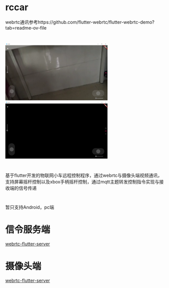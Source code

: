 # rccar 
webrtc通讯参考https://github.com/flutter-webrtc/flutter-webrtc-demo?tab=readme-ov-file  
#
<img width="320" height="180" src="https://github.com/xmgmcat/rccar/blob/f12cec8fe7b4f18457d6fd9f9f2c77369352d9cc/1.png" style="max-width: 100%;">
<img width="320" height="180" src="https://github.com/xmgmcat/rccar/blob/f12cec8fe7b4f18457d6fd9f9f2c77369352d9cc/2.png" style="max-width: 100%;">

#
基于flutter开发的物联网小车远程控制程序，通过webrtc与摄像头端视频通讯，支持屏幕摇杆控制以及xbox手柄摇杆控制，通过mqtt主题转发控制指令实现与接收端的信号传递 
# 
暂只支持Android，pc端  
# 信令服务端 
<a href="https://github.com/xmgmcat/flutter-webrtc-server">webrtc-flutter-server</a> 
# 摄像头端 
<a href="https://github.com/xmgmcat/camera">webrtc-flutter-server</a>
